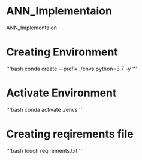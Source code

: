 # ANN_Implementaion
ANN_Implementaion


# Creating  Environment
'''bash
conda create --prefix ./envs python=3.7 -y
'''

# Activate  Environment
'''bash
conda activate ./envs
'''
# Creating reqirements file
'''bash
touch reqirements.txt
'''
